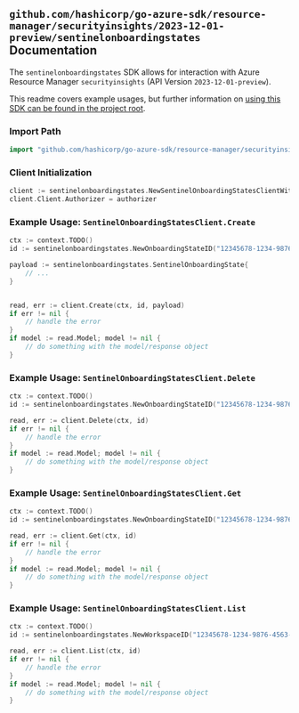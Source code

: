 
## `github.com/hashicorp/go-azure-sdk/resource-manager/securityinsights/2023-12-01-preview/sentinelonboardingstates` Documentation

The `sentinelonboardingstates` SDK allows for interaction with Azure Resource Manager `securityinsights` (API Version `2023-12-01-preview`).

This readme covers example usages, but further information on [using this SDK can be found in the project root](https://github.com/hashicorp/go-azure-sdk/tree/main/docs).

### Import Path

```go
import "github.com/hashicorp/go-azure-sdk/resource-manager/securityinsights/2023-12-01-preview/sentinelonboardingstates"
```


### Client Initialization

```go
client := sentinelonboardingstates.NewSentinelOnboardingStatesClientWithBaseURI("https://management.azure.com")
client.Client.Authorizer = authorizer
```


### Example Usage: `SentinelOnboardingStatesClient.Create`

```go
ctx := context.TODO()
id := sentinelonboardingstates.NewOnboardingStateID("12345678-1234-9876-4563-123456789012", "example-resource-group", "workspaceName", "onboardingStateName")

payload := sentinelonboardingstates.SentinelOnboardingState{
	// ...
}


read, err := client.Create(ctx, id, payload)
if err != nil {
	// handle the error
}
if model := read.Model; model != nil {
	// do something with the model/response object
}
```


### Example Usage: `SentinelOnboardingStatesClient.Delete`

```go
ctx := context.TODO()
id := sentinelonboardingstates.NewOnboardingStateID("12345678-1234-9876-4563-123456789012", "example-resource-group", "workspaceName", "onboardingStateName")

read, err := client.Delete(ctx, id)
if err != nil {
	// handle the error
}
if model := read.Model; model != nil {
	// do something with the model/response object
}
```


### Example Usage: `SentinelOnboardingStatesClient.Get`

```go
ctx := context.TODO()
id := sentinelonboardingstates.NewOnboardingStateID("12345678-1234-9876-4563-123456789012", "example-resource-group", "workspaceName", "onboardingStateName")

read, err := client.Get(ctx, id)
if err != nil {
	// handle the error
}
if model := read.Model; model != nil {
	// do something with the model/response object
}
```


### Example Usage: `SentinelOnboardingStatesClient.List`

```go
ctx := context.TODO()
id := sentinelonboardingstates.NewWorkspaceID("12345678-1234-9876-4563-123456789012", "example-resource-group", "workspaceName")

read, err := client.List(ctx, id)
if err != nil {
	// handle the error
}
if model := read.Model; model != nil {
	// do something with the model/response object
}
```
